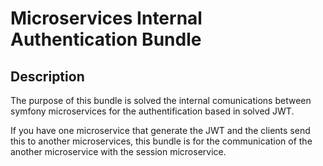 # Microservices Internal Authentication Bundle

## Description

The purpose of this bundle is solved the internal comunications between symfony microservices for the authentification based in solved JWT.

If you have one microservice that generate the JWT and the clients send this to another microservices, this bundle is for the communication of the another microservice with the session microservice.

